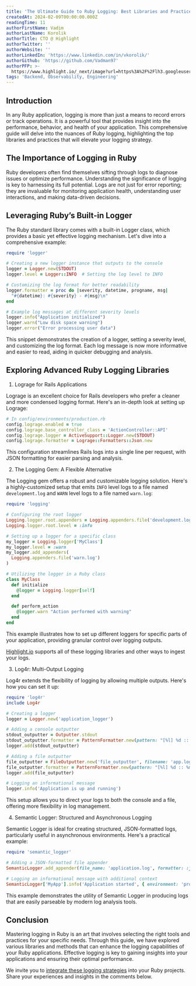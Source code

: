 ```yaml
---
title: 'The Ultimate Guide to Ruby Logging: Best Libraries and Practices'
createdAt: 2024-02-09T00:00:00.000Z
readingTime: 11
authorFirstName: Vadim
authorLastName: Korolik
authorTitle: CTO @ Highlight
authorTwitter: ''
authorWebsite: ''
authorLinkedIn: 'https://www.linkedin.com/in/vkorolik/'
authorGithub: 'https://github.com/Vadman97'
authorPFP: >-
  https://www.highlight.io/_next/image?url=https%3A%2F%2Flh3.googleusercontent.com%2Fa-%2FAOh14Gh1k7XsVMGxHMLJZ7qesyddqn1y4EKjfbodEYiY%3Ds96-c&w=3840&q=75
tags: 'Backend, Observability, Engineering'
---
```


## Introduction

In any Ruby application, logging is more than just a means to record errors or track operations. It is a powerful tool that provides insight into the performance, behavior, and health of your application. This comprehensive guide will delve into the nuances of Ruby logging, highlighting the top libraries and practices that will elevate your logging strategy.

## The Importance of Logging in Ruby

Ruby developers often find themselves sifting through logs to diagnose issues or optimize performance. Understanding the significance of logging is key to harnessing its full potential. Logs are not just for error reporting; they are invaluable for monitoring application health, understanding user interactions, and making data-driven decisions.

## Leveraging Ruby’s Built-in Logger

The Ruby standard library comes with a built-in Logger class, which provides a basic yet effective logging mechanism. Let's dive into a comprehensive example:

```ruby
require 'logger'

# Creating a new logger instance that outputs to the console
logger = Logger.new(STDOUT)
logger.level = Logger::INFO  # Setting the log level to INFO

# Customizing the log format for better readability
logger.formatter = proc do |severity, datetime, progname, msg|
  "#{datetime}: #{severity} - #{msg}\n"
end

# Example log messages at different severity levels
logger.info("Application initialized")
logger.warn("Low disk space warning")
logger.error("Error processing user data")
```

This snippet demonstrates the creation of a logger, setting a severity level, and customizing the log format. Each log message is now more informative and easier to read, aiding in quicker debugging and analysis.

## Exploring Advanced Ruby Logging Libraries

1. Lograge for Rails Applications

Lograge is an excellent choice for Rails developers who prefer a cleaner and more condensed logging format. Here's an in-depth look at setting up Lograge:

```ruby
# In config/environments/production.rb
config.lograge.enabled = true
config.lograge.base_controller_class = 'ActionController::API'
config.lograge.logger = ActiveSupport::Logger.new(STDOUT)
config.lograge.formatter = Lograge::Formatters::Json.new
```
This configuration streamlines Rails logs into a single line per request, with JSON formatting for easier parsing and analysis.

2. The Logging Gem: A Flexible Alternative

The Logging gem offers a robust and customizable logging solution. Here's a highly-customized setup that emits `INFO` level logs to a file named `development.log` and `WARN` level logs to a file named `warn.log`:

```ruby
require 'logging'

# Configuring the root logger
Logging.logger.root.appenders = Logging.appenders.file('development.log')
Logging.logger.root.level = :info

# Setting up a logger for a specific class
my_logger = Logging.logger['MyClass']
my_logger.level = :warn
my_logger.add_appenders(
  Logging.appenders.file('warn.log')
)

# Utilizing the logger in a Ruby class
class MyClass
  def initialize
    @logger = Logging.logger[self]
  end

  def perform_action
    @logger.warn "Action performed with warning"
  end
end
```
This example illustrates how to set up different loggers for specific parts of your application, providing granular control over logging outputs.

[Highlight.io](https://app.highlight.io/sign_up?ref=blog-ruby) supports all of these logging libraries and other ways to ingest your logs.

<BlogCallToAction/>

3. Log4r: Multi-Output Logging

Log4r extends the flexibility of logging by allowing multiple outputs. Here's how you can set it up:

```ruby
require 'log4r'
include Log4r

# Creating a logger
logger = Logger.new('application_logger')

# Adding a console outputter
stdout_outputter = Outputter.stdout
stdout_outputter.formatter = PatternFormatter.new(pattern: "[%l] %d :: %m")
logger.add(stdout_outputter)

# Adding a file outputter
file_outputter = FileOutputter.new('file_outputter', filename: 'app.log', trunc: false)
file_outputter.formatter = PatternFormatter.new(pattern: "[%l] %d :: %m")
logger.add(file_outputter)

# Logging an informational message
logger.info('Application is up and running')
```
This setup allows you to direct your logs to both the console and a file, offering more flexibility in log management.

4. Semantic Logger: Structured and Asynchronous Logging

Semantic Logger is ideal for creating structured, JSON-formatted logs, particularly useful in asynchronous environments. Here's a practical example:

```ruby
require 'semantic_logger'

# Adding a JSON-formatted file appender
SemanticLogger.add_appender(file_name: 'application.log', formatter: :json)

# Logging an informational message with additional context
SemanticLogger['MyApp'].info('Application started', { environment: 'production', version: '1.2.3' })
```
This example demonstrates the utility of Semantic Logger in producing logs that are easily parseable by modern log analysis tools.

## Conclusion

Mastering logging in Ruby is an art that involves selecting the right tools and practices for your specific needs. Through this guide, we have explored various libraries and methods that can enhance the logging capabilities of your Ruby applications. Effective logging is key to gaining insights into your applications and ensuring their optimal performance.

We invite you to [integrate these logging strategies](https://app.highlight.io/sign_up?ref=blog-ruby) into your Ruby projects. Share your experiences and insights in the comments below.
